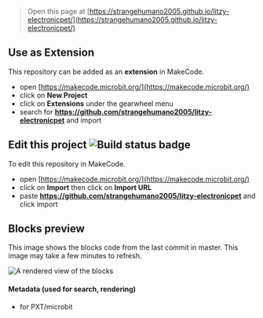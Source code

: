 
> Open this page at [https://strangehumano2005.github.io/litzy-electronicpet/](https://strangehumano2005.github.io/litzy-electronicpet/)

## Use as Extension

This repository can be added as an **extension** in MakeCode.

* open [https://makecode.microbit.org/](https://makecode.microbit.org/)
* click on **New Project**
* click on **Extensions** under the gearwheel menu
* search for **https://github.com/strangehumano2005/litzy-electronicpet** and import

## Edit this project ![Build status badge](https://github.com/strangehumano2005/litzy-electronicpet/workflows/MakeCode/badge.svg)

To edit this repository in MakeCode.

* open [https://makecode.microbit.org/](https://makecode.microbit.org/)
* click on **Import** then click on **Import URL**
* paste **https://github.com/strangehumano2005/litzy-electronicpet** and click import

## Blocks preview

This image shows the blocks code from the last commit in master.
This image may take a few minutes to refresh.

![A rendered view of the blocks](https://github.com/strangehumano2005/litzy-electronicpet/raw/master/.github/makecode/blocks.png)

#### Metadata (used for search, rendering)

* for PXT/microbit
<script src="https://makecode.com/gh-pages-embed.js"></script><script>makeCodeRender("{{ site.makecode.home_url }}", "{{ site.github.owner_name }}/{{ site.github.repository_name }}");</script>
